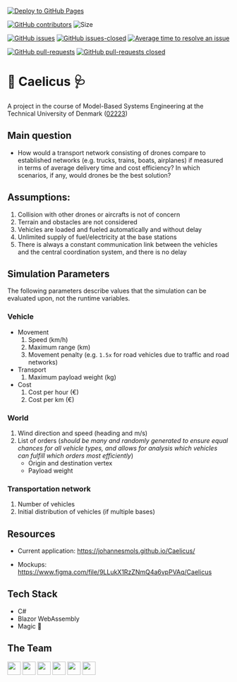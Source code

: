 [![Deploy to GitHub Pages](https://github.com/johannesmols/Caelicus/workflows/Deploy%20to%20GitHub%20Pages/badge.svg)](https://johannesmols.github.io/Caelicus/)

[![GitHub contributors](https://img.shields.io/github/contributors/johannesmols/Caelicus.svg)](https://github.com/johannesmols/Caelicus/graphs/contributors) ![Size](https://github-size-badge.herokuapp.com/johannesmols/Caelicus.svg)

[![GitHub issues](https://img.shields.io/github/issues/johannesmols/Caelicus.svg)](https://GitHub.com/johannesmols/Caelicus/issues/) [![GitHub issues-closed](https://img.shields.io/github/issues-closed/johannesmols/Caelicus.svg)](https://GitHub.com/johannesmols/Caelicus/issues?q=is%3Aissue+is%3Aclosed) [![Average time to resolve an issue](http://isitmaintained.com/badge/resolution/johannesmols/Caelicus.svg)](http://isitmaintained.com/project/johannesmols/Caelicus "Average time to resolve an issue")

[![GitHub pull-requests](https://img.shields.io/github/issues-pr/johannesmols/Caelicus.svg)](https://GitHub.com/johannesmols/Caelicus/pulls/) [![GitHub pull-requests closed](https://img.shields.io/github/issues-pr-closed/johannesmols/Caelicus.svg)](https://github.com/johannesmols/Caelicus/pulls?q=is%3Apr+is%3Aclosed)

# 💨 Caelicus 🩺

A project in the course of Model-Based Systems Engineering at the Technical University of Denmark ([02223](https://kurser.dtu.dk/course/02223))

## Main question

- How would a transport network consisting of drones compare to established networks (e.g. trucks, trains, boats, airplanes) if measured in terms of average delivery time and cost efficiency? In which scenarios, if any, would drones be the best solution?

## Assumptions: 

1. Collision with other drones or aircrafts is not of concern 
1. Terrain and obstacles are not considered
1. Vehicles are loaded and fueled automatically and without delay
1. Unlimited supply of fuel/electricity at the base stations
1. There is always a constant communication link between the vehicles and the central coordination system, and there is no delay

## Simulation Parameters 

The following parameters describe values that the simulation can be evaluated upon, not the runtime variables.

### Vehicle

- Movement
    1. Speed (km/h)
    1. Maximum range (km)
    1. Movement penalty (e.g. `1.5x` for road vehicles due to traffic and road networks)
- Transport
    1. Maximum payload weight (kg)
- Cost
    1. Cost per hour (€)
    1. Cost per km (€)

### World

1. Wind direction and speed (heading and m/s)
1. List of orders (_should be many and randomly generated to ensure equal chances for all vehicle types, and allows for analysis which vehicles can fulfill which orders most efficiently_)
    - Origin and destination vertex
    - Payload weight

### Transportation network

1. Number of vehicles
1. Initial distribution of vehicles (if multiple bases)

## Resources

- Current application: https://johannesmols.github.io/Caelicus/

- Mockups: https://www.figma.com/file/9LLukX1RzZNmQ4a6vpPVAq/Caelicus

## Tech Stack
- C#
- Blazor WebAssembly
- Magic 🔮

## The Team

<div align="left">
    <img src="https://cultofthepartyparrot.com/flags/hd/italyparrot.gif" width="30" height="30"/>
    <img src="https://cultofthepartyparrot.com/flags/hd/denmarkparrot.gif" width="30" height="30"/>
    <img src="https://cultofthepartyparrot.com/flags/hd/germanyparrot.gif" width="30" height="30"/>
    <img src="https://cultofthepartyparrot.com/flags/hd/germanyparrot.gif" width="30" height="30"/>
    <img src="https://cultofthepartyparrot.com/flags/hd/denmarkparrot.gif" width="30" height="30"/>
    <img src="https://cultofthepartyparrot.com/flags/hd/romaniaparrot.gif" width="30" height="30"/>
</div>
